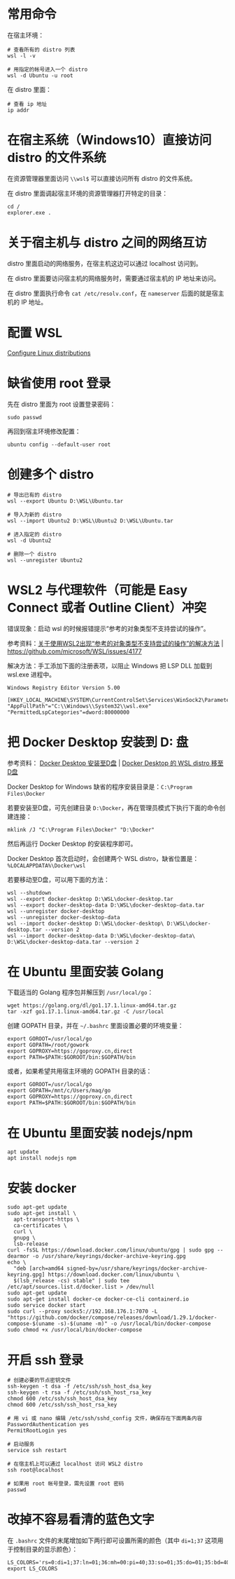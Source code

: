 # 常用命令

在宿主环境：
```
# 查看所有的 distro 列表
wsl -l -v

# 用指定的帐号进入一个 distro
wsl -d Ubuntu -u root
```

在 distro 里面：
```
# 查看 ip 地址
ip addr
```

# 在宿主系统（Windows10）直接访问 distro 的文件系统

在资源管理器里面访问 `\\wsl$` 可以直接访问所有 distro 的文件系统。

在 distro 里面调起宿主环境的资源管理器打开特定的目录：
```
cd /
explorer.exe .
```

# 关于宿主机与 distro 之间的网络互访

distro 里面启动的网络服务，在宿主机这边可以通过 localhost 访问到。

在 distro 里面要访问宿主机的网络服务时，需要通过宿主机的 IP 地址来访问。

在 distro 里面执行命令 `cat /etc/resolv.conf`，在 `nameserver` 后面的就是宿主机的 IP 地址。

# 配置 WSL

[Configure Linux distributions](https://docs.microsoft.com/en-us/windows/wsl/wsl-config#options-for-wslconfig)

# 缺省使用 root 登录

先在 distro 里面为 root 设置登录密码：
```
sudo passwd
```
再回到宿主环境修改配置：
```
ubuntu config --default-user root
```

# 创建多个 distro

```
# 导出已有的 distro
wsl --export Ubuntu D:\WSL\Ubuntu.tar

# 导入为新的 distro
wsl --import Ubuntu2 D:\WSL\Ubuntu2 D:\WSL\Ubuntu.tar

# 进入指定的 distro
wsl -d Ubuntu2

# 删除一个 distro
wsl --unregister Ubuntu2
```

# WSL2 与代理软件（可能是 Easy Connect 或者 Outline Client）冲突

错误现象：启动 wsl 的时候报错提示“参考的对象类型不支持尝试的操作”。

参考资料：[关于使用WSL2出现“参考的对象类型不支持尝试的操作”的解决方法](https://zhuanlan.zhihu.com/p/151392411)
| https://github.com/microsoft/WSL/issues/4177

解决方法：手工添加下面的注册表项，以阻止 Windows 把 LSP DLL 加载到 wsl.exe 进程中。
```
Windows Registry Editor Version 5.00

[HKEY_LOCAL_MACHINE\SYSTEM\CurrentControlSet\Services\WinSock2\Parameters\AppId_Catalog\0408F7A3]
"AppFullPath"="C:\\Windows\\System32\\wsl.exe"
"PermittedLspCategories"=dword:80000000
```

# 把 Docker Desktop 安装到 D: 盘

参考资料：
[Docker Desktop 安装至D盘](https://www.codeleading.com/article/54305227895/)
| [Docker Desktop 的 WSL distro 移至D盘](https://www.cnblogs.com/xhznl/p/13184398.html)

Docker Desktop for Windows 缺省的程序安装目录是：`C:\Program Files\Docker`

若要安装至D盘，可先创建目录 `D:\Docker`，再在管理员模式下执行下面的命令创建连接：
```
mklink /J "C:\Program Files\Docker" "D:\Docker"
```
然后再运行 Docker Desktop 的安装程序即可。

Docker Desktop 首次启动时，会创建两个 WSL distro，缺省位置是：`%LOCALAPPDATA%\Docker\wsl`

若要移动至D盘，可以用下面的方法：
```
wsl --shutdown
wsl --export docker-desktop D:\WSL\docker-desktop.tar
wsl --export docker-desktop-data D:\WSL\docker-desktop-data.tar
wsl --unregister docker-desktop
wsl --unregister docker-desktop-data
wsl --import docker-desktop D:\WSL\docker-desktop\ D:\WSL\docker-desktop.tar --version 2
wsl --import docker-desktop-data D:\WSL\docker-desktop-data\ D:\WSL\docker-desktop-data.tar --version 2
```

# 在 Ubuntu 里面安装 Golang

下载适当的 Golang 程序包并解压到 `/usr/local/go`：
```
wget https://golang.org/dl/go1.17.1.linux-amd64.tar.gz
tar -xzf go1.17.1.linux-amd64.tar.gz -C /usr/local
```

创建 GOPATH 目录，并在 `~/.bashrc` 里面设置必要的环境变量：
```
export GOROOT=/usr/local/go
export GOPATH=/root/gowork
export GOPROXY=https://goproxy.cn,direct
export PATH=$PATH:$GOROOT/bin:$GOPATH/bin
```
或者，如果希望共用宿主环境的 GOPATH 目录的话：
```
export GOROOT=/usr/local/go
export GOPATH=/mnt/c/Users/maq/go
export GOPROXY=https://goproxy.cn,direct
export PATH=$PATH:$GOROOT/bin:$GOPATH/bin
```

# 在 Ubuntu 里面安装 nodejs/npm

```
apt update
apt install nodejs npm
```

# 安装 docker

```
sudo apt-get update
sudo apt-get install \
  apt-transport-https \
  ca-certificates \
  curl \
  gnupg \
  lsb-release
curl -fsSL https://download.docker.com/linux/ubuntu/gpg | sudo gpg --dearmor -o /usr/share/keyrings/docker-archive-keyring.gpg
echo \
  "deb [arch=amd64 signed-by=/usr/share/keyrings/docker-archive-keyring.gpg] https://download.docker.com/linux/ubuntu \
  $(lsb_release -cs) stable" | sudo tee /etc/apt/sources.list.d/docker.list > /dev/null
sudo apt-get update
sudo apt-get install docker-ce docker-ce-cli containerd.io
sudo service docker start
sudo curl --proxy socks5://192.168.176.1:7070 -L "https://github.com/docker/compose/releases/download/1.29.1/docker-compose-$(uname -s)-$(uname -m)" -o /usr/local/bin/docker-compose
sudo chmod +x /usr/local/bin/docker-compose
```

# 开启 ssh 登录

```
# 创建必要的节点密钥文件
ssh-keygen -t dsa -f /etc/ssh/ssh_host_dsa_key
ssh-keygen -t rsa -f /etc/ssh/ssh_host_rsa_key
chmod 600 /etc/ssh/ssh_host_dsa_key
chmod 600 /etc/ssh/ssh_host_rsa_key

# 用 vi 或 nano 编辑 /etc/ssh/sshd_config 文件，确保存在下面两条内容
PasswordAuthentication yes
PermitRootLogin yes

# 启动服务
service ssh restart

# 在宿主机上可以通过 localhost 访问 WSL2 distro
ssh root@localhost

# 如果用 root 帐号登录，需先设置 root 密码
passwd
```

# 改掉不容易看清的蓝色文字

在 `.bashrc` 文件的末尾增加如下两行即可设置所需的颜色（其中 `di=1;37` 这项用于控制目录的显示颜色）：
```
LS_COLORS='rs=0:di=1;37:ln=01;36:mh=00:pi=40;33:so=01;35:do=01;35:bd=40;33;01:cd=40;33;01:or=40;31;01:su=37;41:sg=30;43:ca=30;41:tw=30;42:ow=34;42:st=37;44:ex=01;32:*.tar=01;31:*.tgz=01;31:*.arj=01;31:*.taz=01;31:*.lzh=01;31:*.lzma=01;31:*.tlz=01;31:*.txz=01;31:*.zip=01;31:*.z=01;31:*.Z=01;31:*.dz=01;31:*.gz=01;31:*.lz=01;31:*.xz=01;31:*.bz2=01;31:*.bz=01;31:*.tbz=01;31:*.tbz2=01;31:*.tz=01;31:*.deb=01;31:*.rpm=01;31:*.jar=01;31:*.war=01;31:*.ear=01;31:*.sar=01;31:*.rar=01;31:*.ace=01;31:*.zoo=01;31:*.cpio=01;31:*.7z=01;31:*.rz=01;31:*.jpg=01;35:*.jpeg=01;35:*.gif=01;35:*.bmp=01;35:*.pbm=01;35:*.pgm=01;35:*.ppm=01;35:*.tga=01;35:*.xbm=01;35:*.xpm=01;35:*.tif=01;35:*.tiff=01;35:*.png=01;35:*.svg=01;35:*.svgz=01;35:*.mng=01;35:*.pcx=01;35:*.mov=01;35:*.mpg=01;35:*.mpeg=01;35:*.m2v=01;35:*.mkv=01;35:*.webm=01;35:*.ogm=01;35:*.mp4=01;35:*.m4v=01;35:*.mp4v=01;35:*.vob=01;35:*.qt=01;35:*.nuv=01;35:*.wmv=01;35:*.asf=01;35:*.rm=01;35:*.rmvb=01;35:*.flc=01;35:*.avi=01;35:*.fli=01;35:*.flv=01;35:*.gl=01;35:*.dl=01;35:*.xcf=01;35:*.xwd=01;35:*.yuv=01;35:*.cgm=01;35:*.emf=01;35:*.axv=01;35:*.anx=01;35:*.ogv=01;35:*.ogx=01;35:*.aac=00;36:*.au=00;36:*.flac=00;36:*.mid=00;36:*.midi=00;36:*.mka=00;36:*.mp3=00;36:*.mpc=00;36:*.ogg=00;36:*.ra=00;36:*.wav=00;36:*.axa=00;36:*.oga=00;36:*.spx=00;36:*.xspf=00;36:';
export LS_COLORS
```
